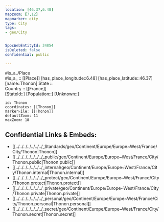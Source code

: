 ```yaml
---
location: [46.37,6.48] 
mapzoom: [7,12] 
mapmarker: city 
type: City
tags:
- geo/City


SpocWebEntityId: 34854
isDeleted: false
confidential: public

---
```

#is_a_/Place  
#is_a_ :: [[Place]] 
[has_place_longitude::6.48] 
[has_place_latitude::46.37] 
[name::Thonon] 
State ::  
Country :: [[France]]  
[StateId::] 
[Population::] 
[Unknown::] 


```leaflet
id: Thonon
coordinates: [[Thonon]] 
markerFile: [[Thonon]] 
defaultZoom: 11 
maxZoom: 18
```


## Confidential Links & Embeds: 
- [[../../../../../../../_Standards/geo/Continent/Europe/Europe~West/France/City/Thonon|Thonon]] 
- [[../../../../../../../_public/geo/Continent/Europe/Europe~West/France/City/Thonon.public|Thonon.public]] 
- [[../../../../../../../_internal/geo/Continent/Europe/Europe~West/France/City/Thonon.internal|Thonon.internal]] 
- [[../../../../../../../_protect/geo/Continent/Europe/Europe~West/France/City/Thonon.protect|Thonon.protect]] 
- [[../../../../../../../_private/geo/Continent/Europe/Europe~West/France/City/Thonon.private|Thonon.private]] 
- [[../../../../../../../_personal/geo/Continent/Europe/Europe~West/France/City/Thonon.personal|Thonon.personal]] 
- [[../../../../../../../_secret/geo/Continent/Europe/Europe~West/France/City/Thonon.secret|Thonon.secret]] 

